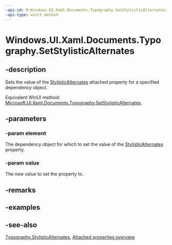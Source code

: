 ```yaml
---
-api-id: M:Windows.UI.Xaml.Documents.Typography.SetStylisticAlternates(Windows.UI.Xaml.DependencyObject,System.Int32)
-api-type: winrt method
---
```


<!-- Method syntax
public void SetStylisticAlternates(Windows.UI.Xaml.DependencyObject element, System.Int32 value)
-->

# Windows.UI.Xaml.Documents.Typography.SetStylisticAlternates

## -description
Sets the value of the [StylisticAlternates](typography_stylisticalternates.md) attached property for a specified dependency object.

Equivalent WinUI method: [Microsoft.UI.Xaml.Documents.Typography.SetStylisticAlternates](/windows/winui/api/microsoft.ui.xaml.documents.typography.setstylisticalternates).

## -parameters
### -param element
The dependency object for which to set the value of the [StylisticAlternates](typography_stylisticalternates.md) property.

### -param value
The new value to set the property to.

## -remarks

## -examples

## -see-also

[Typography.StylisticAlternates](typography_stylisticalternates.md), [Attached properties overview](/windows/uwp/xaml-platform/attached-properties-overview)
